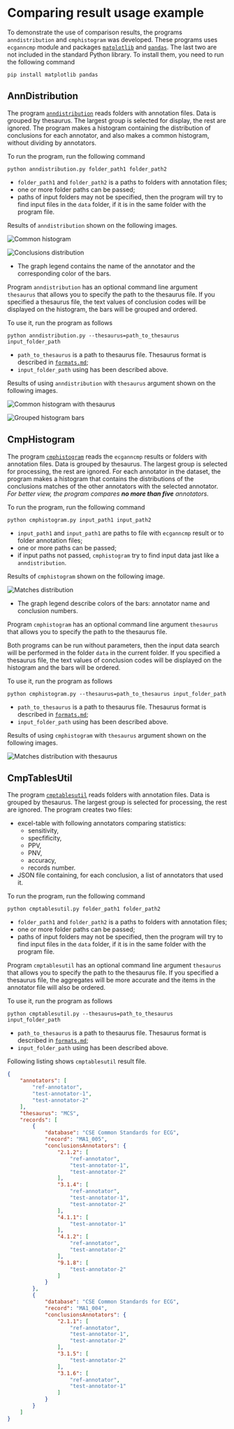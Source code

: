 # Comparing result usage example

To demonstrate the use of comparison results, the programs `anndistribution` and `cmphistogram` was developed.
These programs uses `ecganncmp` module and packages [`matplotlib`](https://matplotlib.org/) and [`pandas`](https://pandas.pydata.org/).
The last two are not included in the standard Python library. 
To install them, you need to run the following command

    pip install matplotlib pandas

## AnnDistribution

The program [`anndistribution`](../utils/anndistribution.py) reads folders with annotation files. 
Data is grouped by thesaurus. The largest group is selected for display, the rest are ignored.
The program makes a histogram containing the distribution of conclusions for each annotator, and also makes a common histogram, without dividing by annotators.

To run the program, run the following command

    python anndistribution.py folder_path1 folder_path2

- `folder_path1` and `folder_path2` is a paths to folders with annotation files;
- one or more folder paths can be passed;
- paths of input folders may not be specified, then the program will try to find input files in the `data` folder, if it is in the same folder with the program file.

Results of `anndistribution` shown on the following images.  

![Common histogram](./images/common_histogram.png)

![Conclusions distribution](./images/conclusions_distribution.png)

- The graph legend contains the name of the annotator and the corresponding color of the bars.

Program `anndistribution` has an optional command line argument `thesaurus` that allows you to specify the path to the thesaurus file. 
If you specified a thesaurus file, the text values of conclusion codes will be displayed on the histogram, the bars will be grouped and ordered.

To use it, run the program as follows

    python anndistribution.py --thesaurus=path_to_thesaurus input_folder_path

- `path_to_thesaurus` is a path to thesaurus file. Thesaurus format is described in [`formats.md`](./formats.md);
- `input_folder_path` using has been described above.

Results of using `anndistribution` with `thesaurus` argument shown on the following images.

![Common histogram with thesaurus](./images/common_histogram_thesaurus.png)

![Grouped histogram bars](./images/grouped_distribution.png)
    

## CmpHistogram

The program [`cmphistogram`](../utils/cmphistogram.py) reads the `ecganncmp` results or folders with annotation files. 
Data is grouped by thesaurus. The largest group is selected for processing, the rest are ignored.
For each annotator in the dataset, the program makes a histogram that contains the distributions of the conclusions matches of the other annotators with the selected annotator.  
_For better view, the program compares **no more than five** annotators._

To run the program, run the following command

    python cmphistogram.py input_path1 input_path2

- `input_path1` and `input_path1` are paths to file with `ecganncmp` result or to folder annotation files;
- one or more paths can be passed;
- if input paths not passed, `cmphistogram` try to find input data jast like a `anndistribution`.

Results of `cmphistogram` shown on the following image.

![Matches distribution](./images/cmphistogram.png)

- The graph legend describe colors of the bars: annotator name and conclusion numbers.

Program `cmphistogram` has an optional command line argument `thesaurus` that allows you to specify the path to the thesaurus file.

Both programs can be run without parameters, then the input data search will be performed in the folder `data` in the current folder. 
If you specified a thesaurus file, the text values of conclusion codes will be displayed on the histogram and the bars will be ordered.

To use it, run the program as follows

    python cmphistogram.py --thesaurus=path_to_thesaurus input_folder_path

- `path_to_thesaurus` is a path to thesaurus file. Thesaurus format is described in [`formats.md`](./formats.md);
- `input_folder_path` using has been described above.

Results of using `cmphistogram` with `thesaurus` argument shown on the following images.

![Matches distribution with thesaurus](./images/cmphistogram_thesaurus.png)

## CmpTablesUtil

The program [`cmptablesutil`](../utils/cmptablesutil.py) reads folders with annotation files. 
Data is grouped by thesaurus. The largest group is selected for processing, the rest are ignored.
The program creates two files: 
  - excel-table with following annotators comparing statistics:
    - sensitivity,
    - specfificity,
    - PPV,
    - PNV,
    - accuracy,
    - records number.
  - JSON file containing, for each conclusion, a list of annotators that used it.

To run the program, run the following command

    python cmptablesutil.py folder_path1 folder_path2

- `folder_path1` and `folder_path2` is a paths to folders with annotation files;
- one or more folder paths can be passed;
- paths of input folders may not be specified, then the program will try to find input files in the `data` folder, if it is in the same folder with the program file.

Program `cmptablesutil` has an optional command line argument `thesaurus` that allows you to specify the path to the thesaurus file. 
If you specified a thesaurus file, the aggregates will be more accurate and the items in the annotator file will also be ordered.

To use it, run the program as follows

    python cmptablesutil.py --thesaurus=path_to_thesaurus input_folder_path

- `path_to_thesaurus` is a path to thesaurus file. Thesaurus format is described in [`formats.md`](./formats.md);
- `input_folder_path` using has been described above.

Following listing shows `cmptablesutil` result file.

```json
{
    "annotators": [
        "ref-annotator", 
        "test-annotator-1", 
        "test-annotator-2"
    ], 
    "thesaurus": "MCS", 
    "records": [
        {
            "database": "CSE Common Standards for ECG", 
            "record": "MA1_005", 
            "conclusionsAnnotators": {
                "2.1.2": [
                    "ref-annotator", 
                    "test-annotator-1", 
                    "test-annotator-2"
                ], 
                "3.1.4": [
                    "ref-annotator", 
                    "test-annotator-1", 
                    "test-annotator-2"
                ], 
                "4.1.1": [
                    "test-annotator-1"
                ], 
                "4.1.2": [
                    "ref-annotator", 
                    "test-annotator-2"
                ], 
                "9.1.8": [
                    "test-annotator-2"
                ]
            }
        }, 
        {
            "database": "CSE Common Standards for ECG", 
            "record": "MA1_004", 
            "conclusionsAnnotators": {
                "2.1.1": [
                    "ref-annotator", 
                    "test-annotator-1", 
                    "test-annotator-2"
                ], 
                "3.1.5": [
                    "test-annotator-2"
                ], 
                "3.1.6": [
                    "ref-annotator", 
                    "test-annotator-1"
                ]
            }
        }
    ]
}
```
